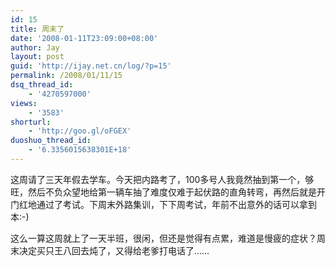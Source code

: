 ```yaml
---
id: 15
title: 周末了
date: '2008-01-11T23:09:00+08:00'
author: Jay
layout: post
guid: 'http://ijay.net.cn/log/?p=15'
permalink: /2008/01/11/15
dsq_thread_id:
    - '4270597000'
views:
    - '3583'
shorturl:
    - 'http://goo.gl/oFGEX'
duoshuo_thread_id:
    - '6.3356015638301E+18'
---
```


这周请了三天年假去学车。今天把内路考了，100多号人我竟然抽到第一个，够旺，然后不负众望地给第一辆车抽了难度仅难于起伏路的直角转弯，再然后就是开门红地通过了考试。下周末外路集训，下下周考试，年前不出意外的话可以拿到本:-)

这么一算这周就上了一天半班，很闲，但还是觉得有点累，难道是慢疲的症状？周末决定买只王八回去炖了，又得给老爹打电话了……